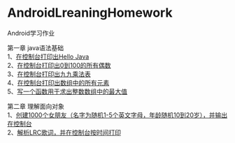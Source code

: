 # AndroidLreaningHomework
Android学习作业  

第一章 java语法基础  
1、[在控制台打印出Hello Java](https://github.com/meibaorui/AndroidLreaningHomework/tree/master/AndroidLreaningHomework/javabasic/HelloJava )  
2、[在控制台打印出0到100的所有偶数](https://github.com/meibaorui/AndroidLreaningHomework/tree/master/AndroidLreaningHomework/javabasic/OutputEvenNumber)  
3、[在控制台打印出九九乘法表](https://github.com/meibaorui/AndroidLreaningHomework/tree/master/AndroidLreaningHomework/javabasic/MultiplicationTable)  
4、[在控制台打印出数组中的所有元素](https://github.com/meibaorui/AndroidLreaningHomework/tree/master/AndroidLreaningHomework/javabasic/PrintArray)  
5、[写一个函数用于求出整数数组中的最大值](https://github.com/meibaorui/AndroidLreaningHomework/tree/master/AndroidLreaningHomework/javabasic/PrintMaxValue)

第二章 理解面向对象  
1、[创建1000个女朋友（名字为随机1-5个英文字母，年龄随机10到20岁），并输出在控制台](https://github.com/meibaorui/AndroidLreaningHomework/tree/master/AndroidLreaningHomework/javabasic/ManyGirlFriends)  
2、[解析LRC歌词，并在控制台按时间打印  ](https://github.com/meibaorui/AndroidLreaningHomework/tree/master/AndroidLreaningHomework/javabasic/LrcPlayer)
